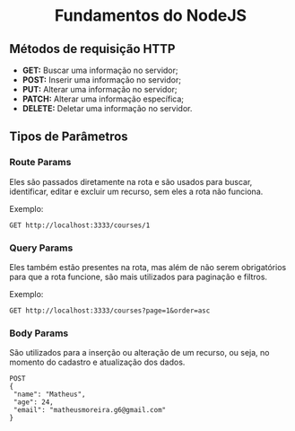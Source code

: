 <h1 align="center">Fundamentos do NodeJS</h1>

## Métodos de requisição HTTP

- **GET:** Buscar uma informação no servidor;
- **POST:** Inserir uma informação no servidor;
- **PUT:** Alterar uma informação no servidor;
- **PATCH:** Alterar uma informação específica;
- **DELETE:** Deletar uma informação no servidor.

## Tipos de Parâmetros

### Route Params

Eles são passados diretamente na rota e são usados para buscar, identificar, editar e excluir um recurso, sem eles a
rota não funciona.

Exemplo:

```
GET http://localhost:3333/courses/1
```

### Query Params

Eles também estão presentes na rota, mas além de não serem obrigatórios para que a rota funcione, são mais utilizados
para paginação e filtros.

Exemplo:

```
GET http://localhost:3333/courses?page=1&order=asc
```

### Body Params

São utilizados para a inserção ou alteração de um recurso, ou seja, no momento do cadastro e atualização dos dados.

```
POST
{
 "name": "Matheus",
 "age": 24,
 "email": "matheusmoreira.g6@gmail.com"
}
```
